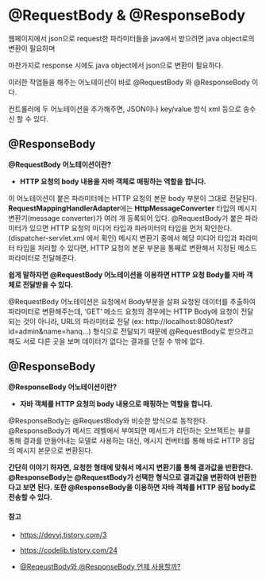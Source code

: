 # @RequestBody & @ResponseBody



웹페이지에서 json으로 request한 파라미터들을 java에서 받으려면 java object로의 변환이 필요하며 

마찬가지로 response 시에도 java object에서 json으로 변환이 필요하다.

이러한 작업들을 해주는 어노테이션이 바로 @RequestBody 와 @ResponseBody 이다. 

컨트롤러에 두 어노테이션을 추가해주면, JSON이나 key/value 방식 xml 등으로 송수신 할 수 있다.



## @ResponseBody

**@RequestBody 어노테이션이란?**

- **HTTP 요청의 body 내용을 자바 객체로 매핑하는 역할을 합니다.**



이 어노테이션이 붙은 파라미터에는 HTTP 요청의 본문 body 부분이 그대로 전달된다. **RequestMappingHandlerAdapter**에는 **HttpMessageConverter** 타입의 메시지 변환기(message converter)가 여러 개 등록되어 있다. @RequestBody가 붙은 파라미터가 있으면 HTTP 요청의 미디어 타입과 파라미터의 타입을 먼저 확인한다. (dispatcher-servlet.xml 에서 확인) 메시지 변환기 중에서 해당 미디어 타입과 파라미터 타입을 처리할 수 있다면, HTTP 요청의 본문 부분을 통째로 변환해서 지정된 메소드 파라미터로 전달해준다.

**쉽게 말하자면 @RequestBody 어노테이션을 이용하면 HTTP 요청 Body를 자바 객체로 전달받을 수 있다.**

@RequestBody 어노테이션은 요청에서 Body부분을 살펴 요청된 데이터를 추출하여 파라미터로 변환해주는데, ‘GET’ 메소드 요청의 경우에는 HTTP Body에 요청이 전달되는 것이 아니라, URL의 파라미터로 전달 (ex: http://localhost:8080/test?id=admin&name=hanq…) 형식으로 전달되기 때문에 @RequestBody로 받으려고 해도 서로 다른 곳을 보며 데이터가 없다는 결과를 던질 수 밖에 없다.



## @ResponseBody

**@ResponseBody 어노테이션이란?**

- **자바 객체를 HTTP 요청의 body 내용으로 매핑하는 역할을 합니다.**



@ResponseBody는 @RequestBody와 비슷한 방식으로 동작한다. @ResponseBody가 메서드 레벨에서 부여되면 메서드가 리턴하는 오브젝트는 뷰를 통해 결과를 만들어내는 모델로 사용하는 대신, 메시지 컨버터를 통해 바로 HTTP 응답의 메시지 본문으로 변환된다.

**간단히 이야기 하자면, 요청한 형태에 맞춰서 메시지 변환기를 통해 결과값을 반환한다. @ResponseBody는 @RequestBody가 선택한 형식으로 결과값을 변환하여 반환한다고 보면 된다. 또한 @ResponseBody을 이용하면 자바 객체를 HTTP 응답 body로 전송할 수 있다.**



#### 참고

- https://devyj.tistory.com/3
- https://codelib.tistory.com/24

- [@ReqeustBody와 @ResponseBody 언제 사용할까?](https://medium.com/webeveloper/reqeustbody%EC%99%80-responsebody-%EC%96%B8%EC%A0%9C-%EC%82%AC%EC%9A%A9%ED%95%A0%EA%B9%8C-2efcab364edb)